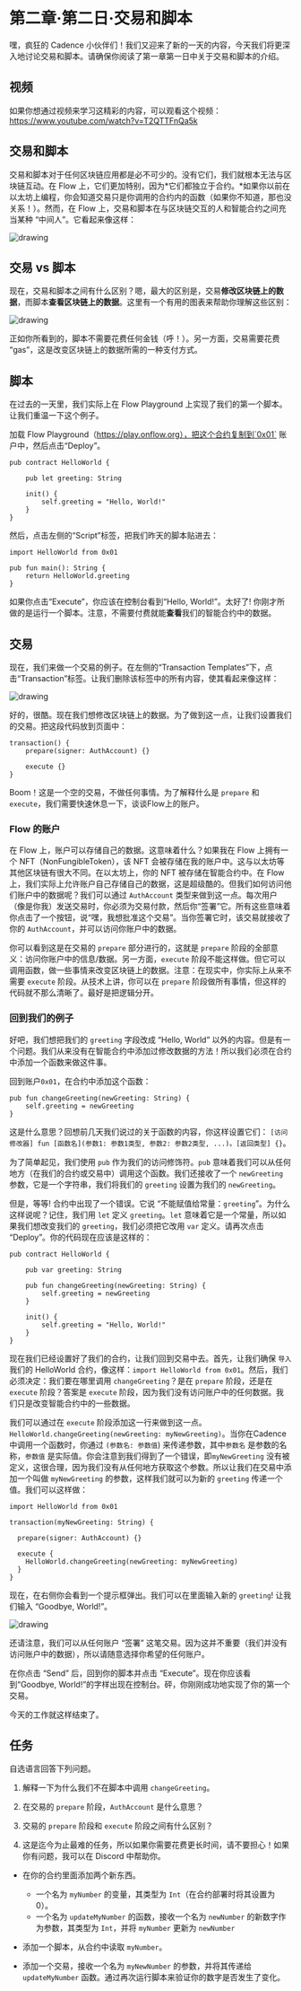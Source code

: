 # 第二章·第二日·交易和脚本

嘿，疯狂的 Cadence 小伙伴们！我们又迎来了新的一天的内容，今天我们将更深入地讨论交易和脚本。请确保你阅读了第一章第一日中关于交易和脚本的介绍。

## 视频

如果你想通过视频来学习这精彩的内容，可以观看这个视频：https://www.youtube.com/watch?v=T2QTTFnQa5k

## 交易和脚本

交易和脚本对于任何区块链应用都是必不可少的。没有它们，我们就根本无法与区块链互动。在 Flow 上，它们更加特别，因为*它们都独立于合约。*如果你以前在以太坊上编程，你会知道交易只是你调用的合约内的函数（如果你不知道，那也没关系！）。然而，在 Flow 上，交易和脚本在与区块链交互的人和智能合约之间充当某种 “中间人”。它看起来像这样：

<img src="https://github.com/emerald-dao/beginner-cadence-course/raw/main/images/sctsworkflow.png" alt="drawing" size="400" />

## 交易 vs 脚本

现在，交易和脚本之间有什么区别？嗯，最大的区别是，交易**修改区块链上的数据**，而脚本**查看区块链上的数据**。这里有一个有用的图表来帮助你理解这些区别：

<img src="https://github.com/emerald-dao/beginner-cadence-course/raw/main/images/transactionvscript.png" alt="drawing" size="400" />

正如你所看到的，脚本不需要花费任何金钱（呼！）。另一方面，交易需要花费 “gas”，这是改变区块链上的数据所需的一种支付方式。

## 脚本

在过去的一天里，我们实际上在 Flow Playground 上实现了我们的第一个脚本。让我们重温一下这个例子。

加载 Flow Playground（https://play.onflow.org），把这个合约复制到`0x01` 账户中，然后点击“Deploy”。
```cadence
pub contract HelloWorld {

    pub let greeting: String

    init() {
        self.greeting = "Hello, World!"
    }
}
```

然后，点击左侧的“Script”标签，把我们昨天的脚本贴进去：
```cadence
import HelloWorld from 0x01

pub fun main(): String {
    return HelloWorld.greeting
}
```

如果你点击“Execute”，你应该在控制台看到“Hello, World!”。太好了! 你刚才所做的是运行一个脚本。注意，不需要付费就能**查看**我们的智能合约中的数据。

## 交易

现在，我们来做一个交易的例子。在左侧的“Transaction Templates”下，点击“Transaction”标签。让我们删除该标签中的所有内容，使其看起来像这样：

<img src="https://github.com/emerald-dao/beginner-cadence-course/raw/main/images/emptytx.PNG" alt="drawing" size="400" />

好的，很酷。现在我们想修改区块链上的数据。为了做到这一点，让我们设置我们的交易。把这段代码放到页面中：

```cadence
transaction() {
    prepare(signer: AuthAccount) {}

    execute {}
}
```

Boom！这是一个空的交易，不做任何事情。为了解释什么是 `prepare` 和 `execute`，我们需要快速休息一下，谈谈Flow上的账户。


### Flow 的账户

在 Flow 上，账户可以存储自己的数据。这意味着什么？如果我在 Flow 上拥有一个 NFT（NonFungibleToken），该 NFT 会被存储在我的账户中。这与以太坊等其他区块链有很大不同。在以太坊上，你的 NFT 被存储在智能合约中。在 Flow 上，我们实际上允许账户自己存储自己的数据，这是超级酷的。但我们如何访问他们账户中的数据呢？我们可以通过 `AuthAccount` 类型来做到这一点。每次用户（像是你我）发送交易时，你必须为交易付款，然后你“签署”它。所有这些意味着你点击了一个按钮，说“嘿，我想批准这个交易”。当你签署它时，该交易就接收了你的 `AuthAccount`，并可以访问你账户中的数据。

你可以看到这是在交易的 `prepare` 部分进行的，这就是 `prepare` 阶段的全部意义：访问你账户中的信息/数据。另一方面，`execute` 阶段不能这样做。但它可以调用函数，做一些事情来改变区块链上的数据。注意：在现实中，你实际上从来不需要 `execute` 阶段。从技术上讲，你可以在 `prepare` 阶段做所有事情，但这样的代码就不那么清晰了。最好是把逻辑分开。

### 回到我们的例子

好吧，我们想把我们的 `greeting` 字段改成 “Hello, World” 以外的内容。但是有一个问题。我们从来没有在智能合约中添加过修改数据的方法！所以我们必须在合约中添加一个函数来做这件事。

回到账户`0x01`，在合约中添加这个函数：

```cadence
pub fun changeGreeting(newGreeting: String) {
    self.greeting = newGreeting
}
```

这是什么意思？回想前几天我们说过的关于函数的内容，你这样设置它们：
`[访问修改器] fun [函数名](参数1: 参数1类型, 参数2: 参数2类型, ...)。[返回类型] {}`。

为了简单起见，我们使用 `pub` 作为我们的访问修饰符。`pub` 意味着我们可以从任何地方（在我们的合约或交易中）调用这个函数。我们还接收了一个 `newGreeting` 参数，它是一个字符串，我们将我们的 `greeting` 设置为我们的 `newGreeting`。

但是，等等! 合约中出现了一个错误。它说 “不能赋值给常量：`greeting`”。为什么这样说呢？记住，我们用 `let` 定义 `greeting`。`let` 意味着它是一个常量，所以如果我们想改变我们的 `greeting`，我们必须把它改用 `var` 定义。请再次点击 “Deploy”。你的代码现在应该是这样的：

```cadence
pub contract HelloWorld {

    pub var greeting: String

    pub fun changeGreeting(newGreeting: String) {
        self.greeting = newGreeting
    }

    init() {
        self.greeting = "Hello, World!"
    }
}
```

现在我们已经设置好了我们的合约，让我们回到交易中去。首先，让我们确保 `导入` 我们的 HelloWorld 合约，像这样：`import HelloWorld from 0x01`。然后，我们必须决定：我们要在哪里调用 `changeGreeting`？是在 `prepare` 阶段，还是在 `execute` 阶段？答案是 `execute` 阶段，因为我们没有访问账户中的任何数据。我们只是改变智能合约中的一些数据。

我们可以通过在 `execute` 阶段添加这一行来做到这一点。`HelloWorld.changeGreeting(newGreeting: myNewGreeting)`。当你在Cadence中调用一个函数时，你通过 `(参数名: 参数值`) 来传递参数，其中`参数名` 是参数的名称，`参数值` 是实际值。你会注意到我们得到了一个错误，即`myNewGreeting` 没有被定义，这很合理，因为我们没有从任何地方获取这个参数。所以让我们在交易中添加一个叫做 `myNewGreeting` 的参数，这样我们就可以为新的 `greeting` 传递一个值。我们可以这样做：

```cadence
import HelloWorld from 0x01

transaction(myNewGreeting: String) {

  prepare(signer: AuthAccount) {}

  execute {
    HelloWorld.changeGreeting(newGreeting: myNewGreeting)
  }
}
```

现在，在右侧你会看到一个提示框弹出。我们可以在里面输入新的 `greeting`! 让我们输入 “Goodbye, World!”。

<img src="https://github.com/emerald-dao/beginner-cadence-course/raw/main/images/txgoodbye.PNG" alt="drawing" size="400" />

还请注意，我们可以从任何账户 “签署” 这笔交易。因为这并不重要（我们并没有访问账户中的数据），所以请随意选择你希望的任何账户。

在你点击 “Send” 后，回到你的脚本并点击 “Execute”。现在你应该看到“Goodbye, World!”的字样出现在控制台。砰，你刚刚成功地实现了你的第一个交易。

今天的工作就这样结束了。

## 任务

自选语言回答下列问题。

1. 解释一下为什么我们不在脚本中调用 `changeGreeting`。

2. 在交易的 `prepare` 阶段，`AuthAccount` 是什么意思？

3. 交易的 `prepare` 阶段和 `execute` 阶段之间有什么区别？

4. 这是迄今为止最难的任务，所以如果你需要花费更长时间，请不要担心！如果你有问题，我可以在 Discord 中帮助你。

- 在你的合约里面添加两个新东西。
    - 一个名为 `myNumber` 的变量，其类型为 `Int`（在合约部署时将其设置为 0）。
    - 一个名为 `updateMyNumber` 的函数，接收一个名为 `newNumber` 的新数字作为参数，其类型为 `Int`，并将 `myNumber` 更新为 `newNumber`

- 添加一个脚本，从合约中读取 `myNumber`。

- 添加一个交易，接收一个名为 `myNewNumber` 的参数，并将其传递给`updateMyNumber` 函数。通过再次运行脚本来验证你的数字是否发生了变化。



